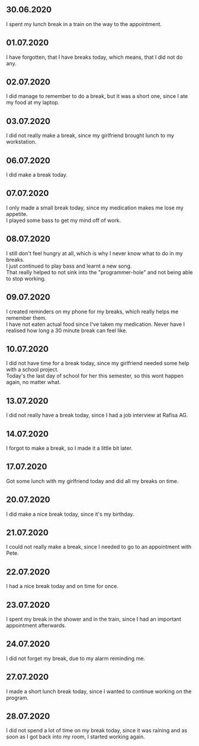 ## 30.06.2020  
I spent my lunch break in a train on the way to the appointment.  
  
## 01.07.2020  
I have forgotten, that I have breaks today, which means, that I did not do any.  
  
## 02.07.2020  
I did manage to remember to do a break, but it was a short one, since I ate my food at my laptop.  
  
## 03.07.2020  
I did not really make a break, since my girlfriend brought lunch to my workstation.  
  
## 06.07.2020  
I did make a break today.  
  
## 07.07.2020  
I only made a small break today, since my medication makes me lose my appetite.  
I played some bass to get my mind off of work.  
  
## 08.07.2020  
I still don't feel hungry at all, which is why I never know what to do in my breaks.  
I just continued to play bass and learnt a new song.  
That really helped to not sink into the "programmer-hole" and not being able to stop working.  
  
## 09.07.2020  
I created reminders on my phone for my breaks, which really helps me remember them.  
I have not eaten actual food since I've taken my medication. 
Never have I realised how long a 30 minute break can feel like.  
  
## 10.07.2020  
I did not have time for a break today, since my girlfriend needed some help with a school project.  
Today's the last day of school for her this semester, so this wont happen again, no matter what.  
  
## 13.07.2020
I did not really have a break today, since I had a job interview at Rafisa AG.  
  
## 14.07.2020  
I forgot to make a break, so I made it a little bit later.  
  
## 17.07.2020  
Got some lunch with my girlfriend today and did all my breaks on time.  
  
## 20.07.2020  
I did make a nice break today, since it's my birthday.  
  
## 21.07.2020  
I could not really make a break, since I needed to go to an appointment with Pete.  
  
## 22.07.2020  
I had a nice break today and on time for once.  
  
## 23.07.2020  
I spent my break in the shower and in the train, since I had an important appointment afterwards.  
  
## 24.07.2020  
I did not forget my break, due to my alarm reminding me.  
  
## 27.07.2020  
I made a short lunch break today, since I wanted to continue working on the program.  
  
## 28.07.2020  
I did not spend a lot of time on my break today, since it was raining and as soon as I got back into my room, I started working again.